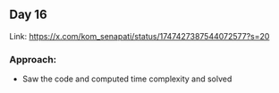 ## Day 16

Link: https://x.com/kom_senapati/status/1747427387544072577?s=20

### Approach:

- Saw the code and computed time complexity and solved
